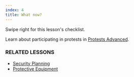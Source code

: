 ```yaml
---
index: 4
title: What now?
---
```

Swipe right for this lesson's checklist.

Learn about participating in protests in [Protests Advanced](umbrella://work/protests/advanced).

### RELATED LESSONS

*   [Security Planning](umbrella://assess-your-risk/security-planning)
*   [Protective Equipment](umbrella://travel/protective-equipment)